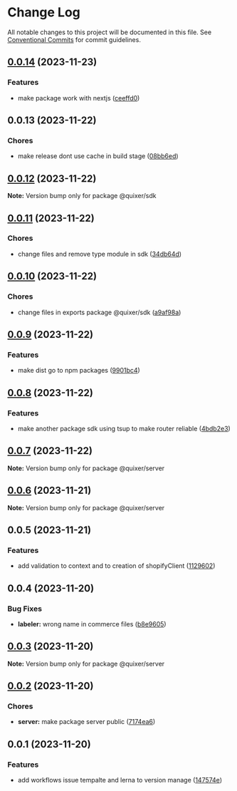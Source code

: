 # Change Log

All notable changes to this project will be documented in this file.
See [Conventional Commits](https://conventionalcommits.org) for commit guidelines.

## [0.0.14](https://github.com/Yokaito/quixer/compare/v0.0.13...v0.0.14) (2023-11-23)

### Features

- make package work with nextjs ([ceeffd0](https://github.com/Yokaito/quixer/commit/ceeffd0e62bb7016298db2321fd1fe871cdae125))

## 0.0.13 (2023-11-22)

### Chores

- make release dont use cache in build stage ([08bb6ed](https://github.com/Yokaito/quixer/commit/08bb6ed84bdf252afcbaf20fe7cb4315c469d0a3))

## [0.0.12](https://github.com/Yokaito/quixer/compare/v0.0.11...v0.0.12) (2023-11-22)

**Note:** Version bump only for package @quixer/sdk

## [0.0.11](https://github.com/Yokaito/quixer/compare/v0.0.10...v0.0.11) (2023-11-22)

### Chores

- change files and remove type module in sdk ([34db64d](https://github.com/Yokaito/quixer/commit/34db64d49245d9619cc66f8fd47c2fd45e405f4a))

## [0.0.10](https://github.com/Yokaito/quixer/compare/v0.0.9...v0.0.10) (2023-11-22)

### Chores

- change files in exports package @quixer/sdk ([a9af98a](https://github.com/Yokaito/quixer/commit/a9af98ae9b031810bcc0e102ae462cae8a3575ed))

## [0.0.9](https://github.com/Yokaito/quixer/compare/v0.0.8...v0.0.9) (2023-11-22)

### Features

- make dist go to npm packages ([9901bc4](https://github.com/Yokaito/quixer/commit/9901bc4d8a22f65173f503c4be9f43e2bae25119))

## [0.0.8](https://github.com/Yokaito/quixer/compare/v0.0.7...v0.0.8) (2023-11-22)

### Features

- make another package sdk using tsup to make router reliable ([4bdb2e3](https://github.com/Yokaito/quixer/commit/4bdb2e37e18dcd1541992da69522e6d9b09ac1a9))

## [0.0.7](https://github.com/Yokaito/quixer/compare/v0.0.6...v0.0.7) (2023-11-22)

**Note:** Version bump only for package @quixer/server

## [0.0.6](https://github.com/Yokaito/quixer/compare/v0.0.5...v0.0.6) (2023-11-21)

**Note:** Version bump only for package @quixer/server

## 0.0.5 (2023-11-21)

### Features

- add validation to context and to creation of shopifyClient ([1129602](https://github.com/Yokaito/quixer/commit/1129602e399afaed99bdcd1ca8497b54d9693af3))

## 0.0.4 (2023-11-20)

### Bug Fixes

- **labeler:** wrong name in commerce files ([b8e9605](https://github.com/Yokaito/quixer/commit/b8e96056f2b9dab982b8ba77c37b80749b4821f3))

## [0.0.3](https://github.com/Yokaito/quixer/compare/v0.0.2...v0.0.3) (2023-11-20)

**Note:** Version bump only for package @quixer/server

## [0.0.2](https://github.com/Yokaito/quixer/compare/v0.0.1...v0.0.2) (2023-11-20)

### Chores

- **server:** make package server public ([7174ea6](https://github.com/Yokaito/quixer/commit/7174ea63819e8ada745f0f3c91e6b3f171f1f8cc))

## 0.0.1 (2023-11-20)

### Features

- add workflows issue tempalte and lerna to version manage ([147574e](https://github.com/Yokaito/quixer/commit/147574e89e58704bcdaef96cb31d4a81d520fb8d))

